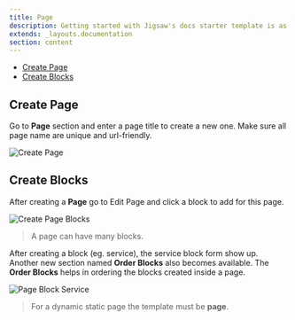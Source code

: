```yaml
---
title: Page
description: Getting started with Jigsaw's docs starter template is as easy as 1, 2, 3.
extends: _layouts.documentation
section: content
---
```


- [Create Page](#create-page)
- [Create Blocks](#create-blocks)

<a name="section-1"></a>
## Create Page

Go to **Page** section and enter a page title to create a new one. Make sure all page name are unique and url-friendly.

![Create Page](/assets/cms/docs/Page.png)

<a name="section-2"></a>
## Create Blocks

After creating a **Page** go to Edit Page and click a block to add for this page.

![Create Page Blocks](/assets/cms/docs/PageBlocks.png)

>  A page can have many blocks.

After creating a block (eg. service), the service block form show up.
Another new section named **Order Blocks** also becomes available. The **Order Blocks** helps in ordering the blocks created inside a page.

![Page Block Service](/assets/cms/docs/PageBlockCreate.png)

>  For a dynamic static page the template must be **page**.
